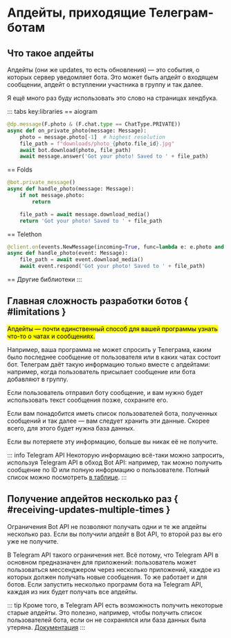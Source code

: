 # Апдейты, приходящие Телеграм-ботам

## Что такое апдейты

Апдейты (они же updates, то есть обновления) — это события, о которых сервер уведомляет бота.
Это может быть апдейт о входящем сообщении, апдейт о вступлении участника в группу и так далее.

Я ещё много раз буду использовать это слово на страницах хендбука.

::: tabs key:libraries
== aiogram
```python
@dp.message(F.photo & (F.chat.type == ChatType.PRIVATE))
async def on_private_photo(message: Message):
    photo = message.photo[-1]  # highest resolution
    file_path = f"downloads/photo_{photo.file_id}.jpg"
    await bot.download(photo, file_path)
    await message.answer('Got your photo! Saved to ' + file_path)
```
== Folds
```python
@bot.private_message()
async def handle_photo(message: Message):
    if not message.photo: 
        return

    file_path = await message.download_media()
    return 'Got your photo! Saved to ' + file_path
```
== Telethon
```python
@client.on(events.NewMessage(incoming=True, func=lambda e: e.photo and e.is_private))
async def handle_photo(event: Message):
    file_path = await event.download_media()
    await event.respond('Got your photo! Saved to ' + file_path)
```
== Другие библиотеки
<HelpNeeded/>
:::

## Главная сложность разработки ботов { #limitations }

<mark>Апдейты — почти единственный способ для вашей программы узнать что-то о чатах и сообщениях.</mark>

Например, ваша программа не может спросить у Телеграма, каким было последнее
сообщение от пользователя или в каких чатах состоит бот. Телеграм даёт такую информацию только вместе с апдейтами:
например, когда пользователь присылает сообщение или бота добавляют в группу.

Если пользователь отправил боту сообщение, и вам нужно будет использовать текст сообщения позже, сохраните его.

Если вам понадобится иметь список пользователей бота, полученных сообщений и так далее —
вам следует хранить эти данные. Скорее всего, для этого будет нужна база данных.

Если вы потеряете эту информацию, больше вы никак её не получите.

::: info Telegram API
Некоторую информацию всё-таки можно запросить, используя Telegram API в обход Bot API:
например, так можно получить сообщение по ID или полную информацию о пользователе. 
Полный список можно посмотреть [в таблице](../appendix/api-comparison).
:::

## Получение апдейтов несколько раз { #receiving-updates-multiple-times }

Ограничения Bot API не позволяют получать одни и те же апдейты несколько раз. Если вы получили апдейт в Bot API, то
второй раз вы его уже не получите.

В Telegram API такого ограничения нет. Всё потому, что Telegram API в основном предназначен для приложений:
пользователь может пользоваться мессенджером через несколько
приложений, каждое из которых должен получать новые сообщения. То же работает и для ботов. Если запустить несколько
программ бота на Telegram API, каждая из них будет получать все апдейты.

::: tip
Кроме того, в Telegram API есть возможность получить некоторые старые апдейты.
Это полезно, например, чтобы получить список пользователей бота, если он не сохранялся или база данных была утеряна.
[Документация](https://core.telegram.org/api/updates#recovering-gaps)
:::
